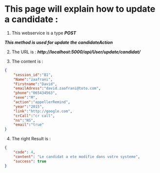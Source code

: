 # This page will explain how to update a candidate : 

1. This webservice is a type ***POST***

***This method is used for update the candidateAction***

2. The URL is  : 
    ***http://localhost:5000/api/User/update/candidat/***

3. The content is :

```json
{	
	"session_id":"81",
	"Name":"zaafrani",
	"Firstname":"David",
	"emailAdress":"david.zaafrani@toto.com",
	"phone":"065434563",
	"sexe":"M",
	"action":"appellerRemind",
	"year":"2015",
	"link":"http://google.com",
	"crCall":"cr call",
	"ns":"NS",
	"email":"true"
}
```

4. The right Result is : 

```json
{
    "code": 4,
    "content": "Le candidat a ete modifie dans votre systeme",
    "success": true
}
```